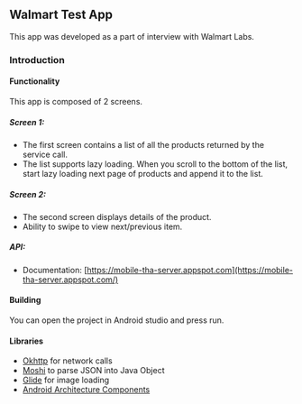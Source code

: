 ## Walmart Test App

This app was developed as a part of interview with Walmart Labs.

### Introduction

#### Functionality

This app is composed of 2 screens.

##### **Screen 1:**

- The first screen contains a list of all the products returned by the service call.
- The list supports lazy loading. When you scroll to the bottom of the list, start lazy loading next page of products and append it to the list.

##### Screen 2:

- The second screen displays details of the product.
- Ability to swipe to view next/previous item.

##### API:

- Documentation:  [https://mobile-tha-server.appspot.com](https://mobile-tha-server.appspot.com/)

#### Building

You can open the project in Android studio and press run.

#### Libraries

- [Okhttp](http://square.github.io/okhttp/) for network calls
- [Moshi](https://github.com/square/moshi) to parse JSON into Java Object
- [Glide](https://github.com/bumptech/glide) for image loading
- [Android Architecture Components](https://developer.android.com/arch)

